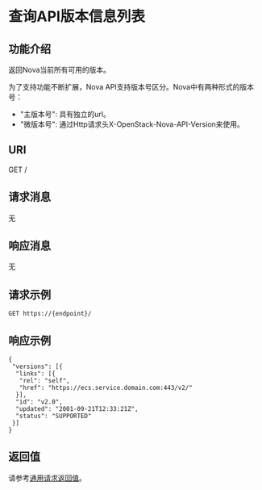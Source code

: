 # 查询API版本信息列表<a name="ZH-CN_TOPIC_0065792793"></a>

## 功能介绍<a name="section54478915181842"></a>

返回Nova当前所有可用的版本。

为了支持功能不断扩展，Nova API支持版本号区分。Nova中有两种形式的版本号：

-   "主版本号": 具有独立的url。
-   "微版本号": 通过Http请求头X-OpenStack-Nova-API-Version来使用。

## URI<a name="section53791107181842"></a>

GET /

## 请求消息<a name="section108201017144216"></a>

无

## 响应消息<a name="section89511024194216"></a>

无

## 请求示例<a name="section39878380181842"></a>

```
GET https://{endpoint}/
```

## 响应示例<a name="section569124244211"></a>

```
{
 "versions": [{
  "links": [{
   "rel": "self",
   "href": "https://ecs.service.domain.com:443/v2/"
  }],
  "id": "v2.0",
  "updated": "2001-09-21T12:33:21Z",
  "status": "SUPPORTED"
 }]
}
```

## 返回值<a name="section12571834"></a>

请参考[通用请求返回值](通用请求返回值.md)。

